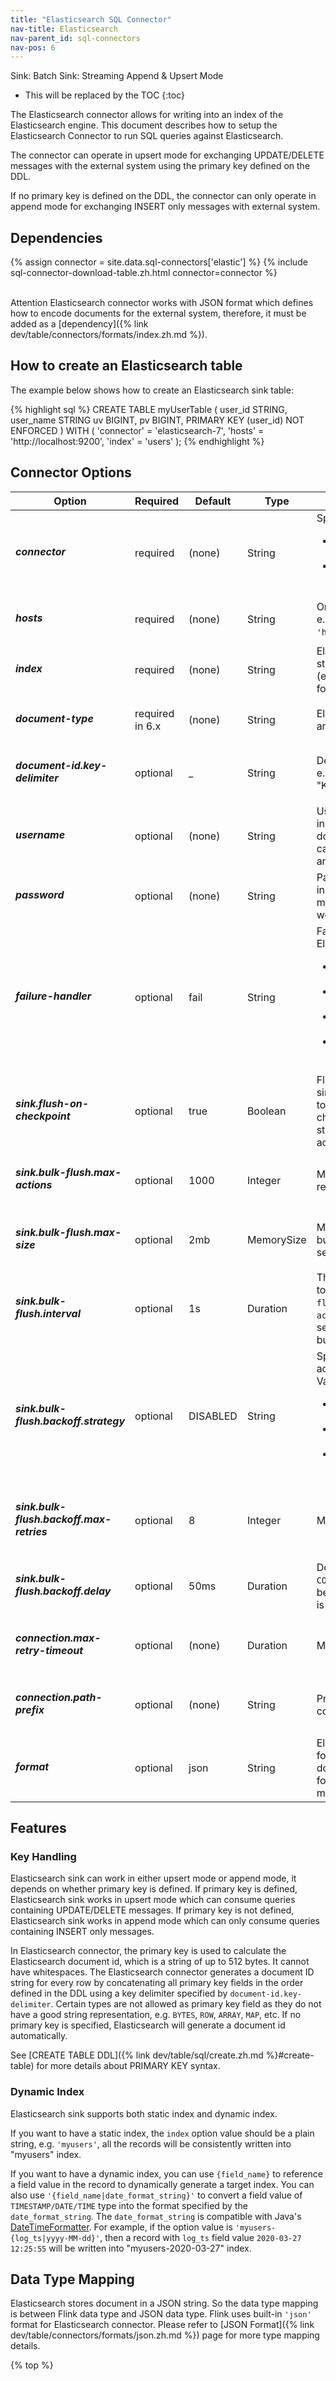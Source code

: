 ```yaml
---
title: "Elasticsearch SQL Connector"
nav-title: Elasticsearch
nav-parent_id: sql-connectors
nav-pos: 6
---
```

<!--
Licensed to the Apache Software Foundation (ASF) under one
or more contributor license agreements.  See the NOTICE file
distributed with this work for additional information
regarding copyright ownership.  The ASF licenses this file
to you under the Apache License, Version 2.0 (the
"License"); you may not use this file except in compliance
with the License.  You may obtain a copy of the License at

  http://www.apache.org/licenses/LICENSE-2.0

Unless required by applicable law or agreed to in writing,
software distributed under the License is distributed on an
"AS IS" BASIS, WITHOUT WARRANTIES OR CONDITIONS OF ANY
KIND, either express or implied.  See the License for the
specific language governing permissions and limitations
under the License.
-->

<span class="label label-primary">Sink: Batch</span>
<span class="label label-primary">Sink: Streaming Append & Upsert Mode</span>

* This will be replaced by the TOC
{:toc}

The Elasticsearch connector allows for writing into an index of the Elasticsearch engine. This document describes how to setup the Elasticsearch Connector to run SQL queries against Elasticsearch.

The connector can operate in upsert mode for exchanging UPDATE/DELETE messages with the external system using the primary key defined on the DDL.

If no primary key is defined on the DDL, the connector can only operate in append mode for exchanging INSERT only messages with external system.

Dependencies
------------

{% assign connector = site.data.sql-connectors['elastic'] %} 
{% include sql-connector-download-table.zh.html 
    connector=connector
%}

<br>
<span class="label label-danger">Attention</span> Elasticsearch connector works with JSON format which defines how to encode documents for the external system, therefore, it must be added as a [dependency]({% link dev/table/connectors/formats/index.zh.md %}).

How to create an Elasticsearch table
----------------

The example below shows how to create an Elasticsearch sink table:

<div class="codetabs" markdown="1">
<div data-lang="SQL" markdown="1">
{% highlight sql %}
CREATE TABLE myUserTable (
  user_id STRING,
  user_name STRING
  uv BIGINT,
  pv BIGINT,
  PRIMARY KEY (user_id) NOT ENFORCED
) WITH (
  'connector' = 'elasticsearch-7',
  'hosts' = 'http://localhost:9200',
  'index' = 'users'
);
{% endhighlight %}
</div>
</div>

Connector Options
----------------

<table class="table table-bordered">
    <thead>
      <tr>
        <th class="text-left" style="width: 25%">Option</th>
        <th class="text-center" style="width: 8%">Required</th>
        <th class="text-center" style="width: 7%">Default</th>
        <th class="text-center" style="width: 10%">Type</th>
        <th class="text-center" style="width: 50%">Description</th>
      </tr>
    </thead>
    <tbody>
    <tr>
      <td><h5>connector</h5></td>
      <td>required</td>
      <td style="word-wrap: break-word;">(none)</td>
      <td>String</td>
      <td>Specify what connector to use, valid values are:
      <ul>
      <li><code>elasticsearch-6</code>: connect to Elasticsearch 6.x cluster</li>
      <li><code>elasticsearch-7</code>: connect to Elasticsearch 7.x and later versions cluster</li>
      </ul></td>
    </tr>
    <tr>
      <td><h5>hosts</h5></td>
      <td>required</td>
      <td style="word-wrap: break-word;">(none)</td>
      <td>String</td>
      <td>One or more Elasticsearch hosts to connect to, e.g. <code>'http://host_name:9092;http://host_name:9093'</code>.</td>
    </tr>
    <tr>
      <td><h5>index</h5></td>
      <td>required</td>
      <td style="word-wrap: break-word;">(none)</td>
      <td>String</td>
      <td>Elasticsearch index for every record. Can be a static index (e.g. <code>'myIndex'</code>) or
       a dynamic index (e.g. <code>'index-{log_ts|yyyy-MM-dd}'</code>).
       See the following <a href="#dynamic-index">Dynamic Index</a> section for more details.</td>
    </tr>
    <tr>
      <td><h5>document-type</h5></td>
      <td>required in 6.x</td>
      <td style="word-wrap: break-word;">(none)</td>
      <td>String</td>
      <td>Elasticsearch document type. Not necessary anymore in <code>elasticsearch-7</code>.</td>
    </tr>
    <tr>
      <td><h5>document-id.key-delimiter</h5></td>
      <td>optional</td>
      <td style="word-wrap: break-word;">_</td>
      <td>String</td>
      <td>Delimiter for composite keys ("_" by default), e.g., "$" would result in IDs "KEY1$KEY2$KEY3"."</td>
    </tr>
    <tr>
      <td><h5>username</h5></td>
      <td>optional</td>
      <td style="word-wrap: break-word;">(none)</td>
      <td>String</td>
      <td>Username used to connect to Elasticsearch instance. Please notice that Elasticsearch doesn't pre-bundled security feature, but you can enable it by following the <a href="https://www.elastic.co/guide/en/elasticsearch/reference/master/configuring-security.html">guideline</a> to secure an Elasticsearch cluster.</td>
    </tr>
    <tr>
      <td><h5>password</h5></td>
      <td>optional</td>
      <td style="word-wrap: break-word;">(none)</td>
      <td>String</td>
      <td>Password used to connect to Elasticsearch instance. If <code>username</code> is configured, this option must be configured with non-empty string as well.</td>
    </tr>
    <tr>
      <td><h5>failure-handler</h5></td>
      <td>optional</td>
      <td style="word-wrap: break-word;">fail</td>
      <td>String</td>
      <td>Failure handling strategy in case a request to Elasticsearch fails. Valid strategies are:
      <ul>
        <li><code>fail</code>: throws an exception if a request fails and thus causes a job failure.</li>
        <li><code>ignore</code>: ignores failures and drops the request.</li>
        <li><code>retry-rejected</code>: re-adds requests that have failed due to queue capacity saturation.</li>
        <li>custom class name: for failure handling with a ActionRequestFailureHandler subclass.</li>
      </ul>
      </td>
    </tr>
    <tr>
      <td><h5>sink.flush-on-checkpoint</h5></td>
      <td>optional</td>
      <td style="word-wrap: break-word;">true</td>
      <td>Boolean</td>
      <td>Flush on checkpoint or not. When disabled, a sink will not wait for all pending action requests
       to be acknowledged by Elasticsearch on checkpoints. Thus, a sink does NOT provide any strong
       guarantees for at-least-once delivery of action requests.
      </td>
    </tr>
    <tr>
      <td><h5>sink.bulk-flush.max-actions</h5></td>
      <td>optional</td>
      <td style="word-wrap: break-word;">1000</td>
      <td>Integer</td>
      <td>Maximum number of buffered actions per bulk request.
      Can be set to <code>'0'</code> to disable it.
      </td>
    </tr>
    <tr>
      <td><h5>sink.bulk-flush.max-size</h5></td>
      <td>optional</td>
      <td style="word-wrap: break-word;">2mb</td>
      <td>MemorySize</td>
      <td>Maximum size in memory of buffered actions per bulk request. Must be in MB granularity.
      Can be set to <code>'0'</code> to disable it.
      </td>
    </tr>
    <tr>
      <td><h5>sink.bulk-flush.interval</h5></td>
      <td>optional</td>
      <td style="word-wrap: break-word;">1s</td>
      <td>Duration</td>
      <td>The interval to flush buffered actions.
        Can be set to <code>'0'</code> to disable it. Note, both <code>'sink.bulk-flush.max-size'</code> and <code>'sink.bulk-flush.max-actions'</code>
        can be set to <code>'0'</code> with the flush interval set allowing for complete async processing of buffered actions.
      </td>
    </tr>
    <tr>
      <td><h5>sink.bulk-flush.backoff.strategy</h5></td>
      <td>optional</td>
      <td style="word-wrap: break-word;">DISABLED</td>
      <td>String</td>
      <td>Specify how to perform retries if any flush actions failed due to a temporary request error. Valid strategies are:
      <ul>
        <li><code>DISABLED</code>: no retry performed, i.e. fail after the first request error.</li>
        <li><code>CONSTANT</code>: wait for backoff delay between retries.</li>
        <li><code>EXPONENTIAL</code>: initially wait for backoff delay and increase exponentially between retries.</li>
      </ul>
      </td>
    </tr>
    <tr>
      <td><h5>sink.bulk-flush.backoff.max-retries</h5></td>
      <td>optional</td>
      <td style="word-wrap: break-word;">8</td>
      <td>Integer</td>
      <td>Maximum number of backoff retries.</td>
    </tr>
    <tr>
      <td><h5>sink.bulk-flush.backoff.delay</h5></td>
      <td>optional</td>
      <td style="word-wrap: break-word;">50ms</td>
      <td>Duration</td>
      <td>Delay between each backoff attempt. For <code>CONSTANT</code> backoff, this is simply the delay between each retry. For <code>EXPONENTIAL</code> backoff, this is the initial base delay.</td>
    </tr>
    <tr>
      <td><h5>connection.max-retry-timeout</h5></td>
      <td>optional</td>
      <td style="word-wrap: break-word;">(none)</td>
      <td>Duration</td>
      <td>Maximum timeout between retries.</td>
    </tr>
    <tr>
      <td><h5>connection.path-prefix</h5></td>
      <td>optional</td>
      <td style="word-wrap: break-word;">(none)</td>
      <td>String</td>
      <td>Prefix string to be added to every REST communication, e.g., <code>'/v1'</code></td>
    </tr>
    <tr>
      <td><h5>format</h5></td>
      <td>optional</td>
      <td style="word-wrap: break-word;">json</td>
      <td>String</td>
      <td>Elasticsearch connector supports to specify a format. The format must produce a valid json document.
       By default uses built-in <code>'json'</code> format. Please refer to <a href="{% link dev/table/connectors/formats/index.zh.md %}">JSON Format</a> page for more details.
      </td>
    </tr>
    </tbody>
</table>

Features
----------------

### Key Handling

Elasticsearch sink can work in either upsert mode or append mode, it depends on whether primary key is defined.
If primary key is defined, Elasticsearch sink works in upsert mode which can consume queries containing UPDATE/DELETE messages.
If primary key is not defined, Elasticsearch sink works in append mode which can only consume queries containing INSERT only messages.

In Elasticsearch connector, the primary key is used to calculate the Elasticsearch document id, which is a string of up to 512 bytes. It cannot have whitespaces.
The Elasticsearch connector generates a document ID string for every row by concatenating all primary key fields in the order defined in the DDL using a key delimiter specified by `document-id.key-delimiter`.
Certain types are not allowed as primary key field as they do not have a good string representation, e.g. `BYTES`, `ROW`, `ARRAY`, `MAP`, etc.
If no primary key is specified, Elasticsearch will generate a document id automatically.

See [CREATE TABLE DDL]({% link dev/table/sql/create.zh.md %}#create-table) for more details about PRIMARY KEY syntax.

### Dynamic Index

Elasticsearch sink supports both static index and dynamic index.

If you want to have a static index, the `index` option value should be a plain string, e.g. `'myusers'`, all the records will be consistently written into "myusers" index.

If you want to have a dynamic index, you can use `{field_name}` to reference a field value in the record to dynamically generate a target index.
You can also use `'{field_name|date_format_string}'` to convert a field value of `TIMESTAMP/DATE/TIME` type into the format specified by the `date_format_string`.
The `date_format_string` is compatible with Java's [DateTimeFormatter](https://docs.oracle.com/javase/8/docs/api/index.html).
For example, if the option value is `'myusers-{log_ts|yyyy-MM-dd}'`, then a record with `log_ts` field value `2020-03-27 12:25:55` will be written into "myusers-2020-03-27" index.


Data Type Mapping
----------------

Elasticsearch stores document in a JSON string. So the data type mapping is between Flink data type and JSON data type.
Flink uses built-in `'json'` format for Elasticsearch connector. Please refer to [JSON Format]({% link dev/table/connectors/formats/json.zh.md %}) page for more type mapping details.

{% top %}
